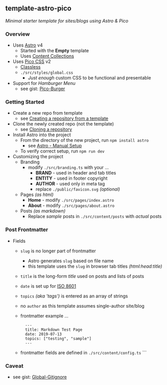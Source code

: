 ## template-astro-pico

_Minimal starter template for sites/blogs using Astro & Pico_

### Overview

- Uses [Astro](https://astro.build) v4
  - Started with the **Empty** template
  - Uses [Content Collections](https://docs.astro.build/en/guides/content-collections/)
- Uses [Pico CSS](https://picocss.com) v2
  - [Classless](https://picocss.com/docs/classless)
  - `./src/styles/global.css` 
    - _Just enough_ custom CSS to be functional and presentable
- Support for _Hamburger Menu_
  - see gist: [Pico-Burger](https://gist.github.com/solvworx/03adcc09b237c240bcdc90605718f909)

### Getting Started
- Create a new repo from template
  - see [Creating a repository from a template](https://docs.github.com/en/repositories/creating-and-managing-repositories/creating-a-repository-from-a-template)
- Clone the newly created repo (not the template)
  - see [Cloning a repository](https://docs.github.com/en/repositories/creating-and-managing-repositories/cloning-a-repository)
- Install Astro into the project
  - From the directory of the new project, run `npm install astro`
    - see [Astro - Manual Setup](https://docs.astro.build/en/install-and-setup/#manual-setup)
  - To verify correct setup, run `npm run dev`
- Customizing the project
  - Branding
    - modify `./src/branding.ts` with your ...
      - **BRAND** - used in header and tab titles
      - **ENTITY** - used in footer copyright
      - **AUTHOR** - used only in meta tag 
      - replace `./public/favicon.svg` _(optional)_
  - Pages _(as html)_
    - **Home** - modify `./src/pages/index.astro`
    - **About** - modify `./src/pages/about.astro`
  - Posts _(as markdown)_
    - Replace _sample_ posts in `./src/content/posts` with _actual_ posts 

### Post Frontmatter
- Fields
  - `slug` is no longer part of frontmatter
    - Astro generates `slug` based on file name
    - this template uses the `slug` in browser tab titles _(html:head:title)_
  - `title` is the long-form _title_ used on posts and lists of posts
  - `date` is set up for [ISO 8601](https://www.iso.org/iso-8601-date-and-time-format.html)
  - `topics` _(aka 'tags')_ is entered as an array of strings 
  - no `author` as this template assumes single-author site/blog

  - frontmatter example ...
    ```
      ---
      title: Markdown Test Page
      date: 2019-07-13
      topics: ["testing", "sample"]
      ---
  - frontmatter fields are defined in `./src/content/config.ts`      ```

### Caveat
- see gist: [Global-Gitignore](https://gist.github.com/solvworx/5408700d30f59e02612834e2bc41028a)